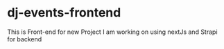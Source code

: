 # dj-events-frontend

This is Front-end for new Project I am working on using nextJs and Strapi for backend
